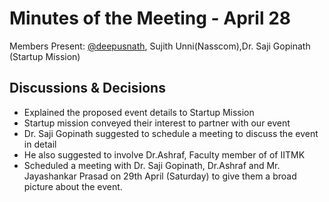 # Minutes of the Meeting - April 28

Members Present:  [@deepusnath][deepu], Sujith Unni(Nasscom),Dr. Saji Gopinath  (Startup Mission)

## Discussions & Decisions

* Explained the proposed event details to Startup Mission 
* Startup mission conveyed their interest to partner with our event
* Dr. Saji Gopinath suggested to schedule a meeting to discuss the event in detail 
* He also suggested to involve Dr.Ashraf, Faculty member of of IITMK 
* Scheduled a meeting with Dr. Saji Gopinath, Dr.Ashraf and Mr. Jayashankar Prasad  on 29th April (Saturday) to give them a broad picture about the event.

[deepu]: https://github.com/deepusnath
